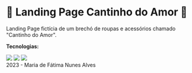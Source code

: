 # 👗 Landing Page Cantinho do Amor 👗
Landing Page fictícia de um brechó de roupas e acessórios chamado "Cantinho do Amor".
<br>
<p><b>Tecnologias:</b></p>
<img src="https://img.shields.io/badge/HTML5-E34F26?style=for-the-badge&logo=html5&logoColor=white">
<img src="https://img.shields.io/badge/CSS3-1572B6?style=for-the-badge&logo=css3&logoColor=white">
<img src="https://img.shields.io/badge/Tailwind_CSS-38B2AC?style=for-the-badge&logo=tailwind-css&logoColor=white">
<br>
2023 - Maria de Fátima Nunes Alves

